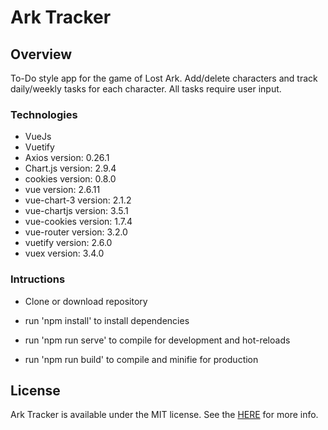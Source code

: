 # Ark Tracker

## Overview

To-Do style app for the game of Lost Ark. Add/delete characters and track daily/weekly tasks for each character. All tasks require user input.

### Technologies

- VueJs
- Vuetify
- Axios version: 0.26.1
- Chart.js version: 2.9.4
- cookies version: 0.8.0
- vue version: 2.6.11
- vue-chart-3 version: 2.1.2
- vue-chartjs version: 3.5.1
- vue-cookies version: 1.7.4
- vue-router version: 3.2.0
- vuetify version: 2.6.0
- vuex version: 3.4.0

### Intructions

- Clone or download repository

- run 'npm install' to install dependencies

- run 'npm run serve' to compile for development and hot-reloads

- run 'npm run build' to compile and minifie for production

## License

Ark Tracker is available under the MIT license. See the [HERE](LICENSE.MIT) for more info.
